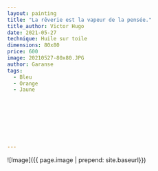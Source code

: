 ```yaml
---
layout: painting
title: "La rêverie est la vapeur de la pensée."                     
title_author: Victor Hugo                                       
date: 2021-05-27
technique: Huile sur toile 
dimensions: 80x80
price: 600
image: 20210527-80x80.JPG
author: Garanse
tags:
  - Bleu
  - Orange
  - Jaune
  
  
  
  
  
  
  
  
---
```

![Image]({{ page.image | prepend: site.baseurl}})

